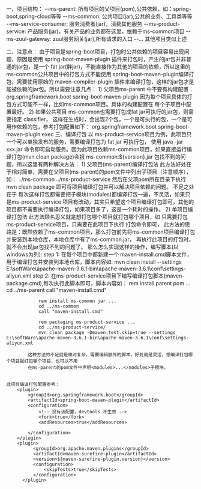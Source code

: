 一、项目结构：
	--ms-parent: 所有项目的父项目(pom),公共依赖，如：spring-boot,spring-cloud等等
	--ms-common: 公共项目(jar),公共的业务、工具类等等
	--ms-service-consumer: 服务消费者(jar)，消费其他服务
	--ms-product-service: 产品服务(jar)，有关产品的业务都在这里，依赖于ms-common项目
	--ms-zuul-gateway: zuul服务网关(jar),所有请求的入口
	--... 其他项目类似上述

二、注意点：
	由于项目是spring-boot项目，打包时公共依赖的项目容易出现问题，原因是使用 spring-boot-maven-plugin
插件来打包时，产生的jar包并非普通的jar包，是一个 fat jar(胖jar)，不能直接作为其他的项目的依赖，所以这里的 
ms-common公共项目中的打包方式不能使用 spring-boot-maven-plugin编译打包，需要使用原始的 maven-compiler-plugin 
插件来编译打包，这样的jar包才是能被依赖的jar包。所以需要注意几点：
	1) 父项目ms-parent 中不要有构建配置：
	<build>
        <plugins>
            <plugin>
                <groupId>org.springframework.boot</groupId>
                <artifactId>spring-boot-maven-plugin</artifactId>
            </plugin>
        </plugins>
    </build>
	因为每个项目具体的打包方式可能不一样，比如ms-common项目。具体的构建配置在
	每个子项目中配置最好。
	2) 如果公共项目 ms-common也需要打包成fat jar可执行的jar包，则需要指定 classifier，
	这样在生成时，会出现2个包，一个是可执行的包，一个是可用作依赖的包，参考打包配置如下：
			<plugin>
                <groupId>org.springframework.boot</groupId>
                <artifactId>spring-boot-maven-plugin</artifactId>
                <configuration>
                    <classifier>exec</classifier>
                </configuration>
            </plugin>
三、编译打包
    以 ms-product-service项目为例，此项目只一个可以单独发布的服务，需要编译打包为 fat jar 可执行包，
	使用 java -jar xxx.jar 命令即可启动服务。因为此项目依赖ms-common项目，如果直接运行编译打包(mvn clean package)会报
	ms-common:${version}.jar 包找不到的问题，所以这里有两种解决方法：
	1) 父项目(ms-parent)编译打包法
		此方法好处在于相对简单，需要在父项目(ms-parent)的pom文件中列出子项目（注意顺序），如：
		<modules>
			<module>../ms-common</module>
			<module>../ms-product-service</module>
		</modules>
		然后在父项pom所在目录下执行  mvn clean package 即可将项目编译打包并可以解决项目依赖的问题。
		不足之处在于 每次这样打包都需要把子模块(modules)都编译打包一遍，不灵活，如果只是ms-product-service
		项目有改动，其实只希望这个项目编译打包即可，其他的项目都不需要执行编译打包，如果项目多了，这是一个耗时的操作。
	2) 	单项目编译打包法
		此方法顾名思义就是想打包哪个项目就打包哪个项目，如 只需要打包ms-product-service项目，只需要在此项目下执行 打包命令即可，
		此方法的思路是：既然依赖了ms-common项目，那么打包前先将ms-common项目编译打包并安装到本地仓库，本地仓库中有了ms-common.jar，
		再执行此项目的打包时，就不会出现jar包找不到的问题了。
		那么怎么实现这样的操作，编写脚本(以windows为列):
			step 1: 在每个项目中都新建一个 maven-install.cmd脚本文件，用于编译打包并安装到本地仓库，脚本内容如:
				mvn clean install --settings E:\softWare\apache-maven-3.6.1-bin\apache-maven-3.6.1\conf\settings-aliyun.xml
			step 2: 在ms-product-service项目下编写编译打包脚本(maven-package.cmd),每次执行此脚本即可，脚本内容如：
				rem install parent pom ...
				cd ../ms-parent
				call "maven-install.cmd"

				rem install ms-common jar ...
				cd ../ms-common
				call "maven-install.cmd"

				rem packaging ms-product-service ...
				cd ../ms-product-service/
				mvn clean package -Dmaven.test.skip=true --settings E:\softWare\apache-maven-3.6.1-bin\apache-maven-3.6.1\conf\settings-aliyun.xml
			
			这种方法的不足就是相对复杂，需要编辑额外的脚本，好处就是灵活，想编译打包哪个项目就打包哪个项目，也可以不用
			在ms-parent的pom文件中声明<modules>...</modules>子模块。
	
	
	此项目编译打包配置参考：
		<plugin>
            <groupId>org.springframework.boot</groupId>
            <artifactId>spring-boot-maven-plugin</artifactId>
            <configuration>
                <!-- 没有该配置，devtools 不生效 -->
                <fork>true</fork>
                <addResources>true</addResources>

            </configuration>
        </plugin>
        <plugin>
              <groupId>org.apache.maven.plugins</groupId>
              <artifactId>maven-surefire-plugin</artifactId>
              <version>${maven-surefire-plugin.version}</version>
              <configuration>
                  <skipTests>true</skipTests>
              </configuration>
          </plugin>
	
	
	
	
	
	
	
	
	
	
	
	
	
	
	
	
	
	
	
	
	
	
	
	
	
	
	
	
	
	
	
	
